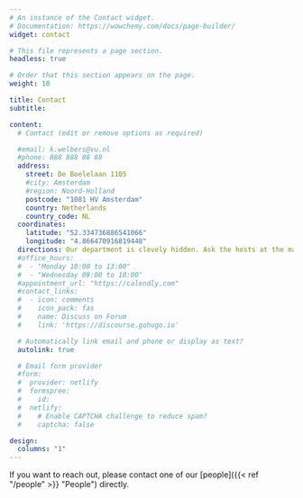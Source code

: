```yaml
---
# An instance of the Contact widget.
# Documentation: https://wowchemy.com/docs/page-builder/
widget: contact

# This file represents a page section.
headless: true

# Order that this section appears on the page.
weight: 10

title: Contact
subtitle:

content:
  # Contact (edit or remove options as required)

  #email: k.welbers@vu.nl
  #phone: 888 888 88 88
  address:
    street: De Boelelaan 1105
    #city: Amsterdam
    #region: Noord-Holland
    postcode: "1081 HV Amsterdam"
    country: Netherlands
    country_code: NL
  coordinates:
    latitude: "52.334736886541066"
    longitude: "4.866470916819448"
  directions: Our department is clevely hidden. Ask the hosts at the main entrance for directions to HG 3E.
  #office_hours:
  #  - "Monday 10:00 to 13:00"
  #  - "Wednesday 09:00 to 10:00"
  #appointment_url: "https://calendly.com"
  #contact_links:
  #  - icon: comments
  #    icon_pack: fas
  #    name: Discuss on Forum
  #    link: 'https://discourse.gohugo.io'

  # Automatically link email and phone or display as text?
  autolink: true

  # Email form provider
  #form:
  #  provider: netlify
  #  formspree:
  #    id:
  #  netlify:
  #    # Enable CAPTCHA challenge to reduce spam?
  #    captcha: false

design:
  columns: "1"
---
```


If you want to reach out, please contact one of our [people]({{< ref "/people" >}} "People") directly.
